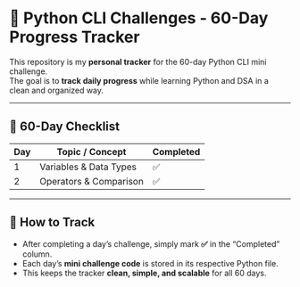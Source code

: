 # 🐍 Python CLI Challenges - 60-Day Progress Tracker

This repository is my **personal tracker** for the 60-day Python CLI mini challenge.  
The goal is to **track daily progress** while learning Python and DSA in a clean and organized way.

---

## 📅 60-Day Checklist

| Day | Topic / Concept | Completed |
|-----|----------------|-----------|
| 1   | Variables & Data Types | ✅ |
| 2   | Operators & Comparison | ✅ |


---

## 📌 How to Track
- After completing a day’s challenge, simply mark **✅** in the “Completed” column.  
- Each day’s **mini challenge code** is stored in its respective Python file.  
- This keeps the tracker **clean, simple, and scalable** for all 60 days.

